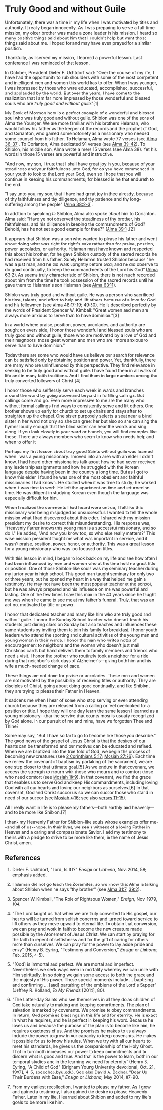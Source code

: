 # Truly Good and without Guile

Unfortunately, there was a time in my life when I was motivated by titles and
authority. It really began innocently. As I was preparing to serve a full-time
mission, my older brother was made a zone leader in his mission. I heard so
many positive things said about him that I couldn't help but want those things
said about me. I hoped for and may have even prayed for a similar position.

Thankfully, as I served my mission, I learned a powerful lesson. Last
conference I was reminded of that lesson.

In October, President Dieter F. Uchtdorf said: "Over the course of my life, I
have had the opportunity to rub shoulders with some of the most competent and
intelligent men and women this world has to offer. When I was younger, I was
impressed by those who were educated, accomplished, successful, and applauded
by the world. But over the years, I have come to the realization that I am far
more impressed by those wonderful and blessed souls who are _truly good and
without guile_."[1]

My Book of Mormon hero is a perfect example of a wonderful and blessed soul
who was truly good and without guile. Shiblon was one of the sons of Alma the
Younger. We are more familiar with his brothers Helaman, who would follow his
father as the keeper of the records and the prophet of God, and Corianton, who
gained some notoriety as a missionary who needed some counsel from his father.
To Helaman, Alma wrote 77 verses (see [Alma
36-37](/scriptures/bofm/alma/36-37?lang=eng)). To Corianton, Alma dedicated 91
verses (see [Alma 39-42](/scriptures/bofm/alma/39-42?lang=eng)). To Shiblon,
his middle son, Alma wrote a mere 15 verses (see [Alma
38](/scriptures/bofm/alma/38?lang=eng)). Yet his words in those 15 verses are
powerful and instructive.

"And now, my son, I trust that I shall have great joy in you, because of your
steadiness and your faithfulness unto God; for as you have commenced in your
youth to look to the Lord your God, even so I hope that you will continue in
keeping his commandments; for blessed is he that endureth to the end.

"I say unto you, my son, that I have had great joy in thee already, because of
thy faithfulness and thy diligence, and thy patience and thy long-suffering
among the people" ([Alma 38:2-3](/scriptures/bofm/alma/38.2-3?lang=eng#1)).

In addition to speaking _to_ Shiblon, Alma also spoke _about_ him to
Corianton. Alma said: "Have ye not observed the steadiness of thy brother, his
faithfulness, and his diligence in keeping the commandments of God? Behold,
has he not set a good example for thee?" ([Alma
39:1](/scriptures/bofm/alma/39.1?lang=eng#0)).[2]

It appears that Shiblon was a son who wanted to please his father and went
about doing what was right for right's sake rather than for praise, position,
power, accolades, or authority. Helaman must have known and respected this
about his brother, for he gave Shiblon custody of the sacred records he had
received from his father. Surely Helaman trusted Shiblon because "he was a
just man, and he did walk uprightly before God; and he did observe to do good
continually, to keep the commandments of the Lord his God" ([Alma
63:2](/scriptures/bofm/alma/63.2?lang=eng#1)). As seems truly characteristic
of Shiblon, there is not much recorded about him from the time he took
possession of the sacred records until he gave them to Helaman's son Helaman
(see [Alma 63:11](/scriptures/bofm/alma/63.11?lang=eng#10)).

Shiblon was truly good and without guile. He was a person who sacrificed his
time, talents, and effort to help and lift others because of a love for God
and his fellowmen (see [Alma
48:17-19](/scriptures/bofm/alma/48.17-19?lang=eng#16);
[49:30](/scriptures/bofm/alma/49.30?lang=eng#29)). He is described perfectly
by the words of President Spencer W. Kimball: "Great women and men are always
more anxious to serve than to have dominion."[3]

In a world where praise, position, power, accolades, and authority are sought
on every side, I honor those wonderful and blessed souls who are truly good
and without guile, those who are motivated by a love of God and their
neighbors, those great women and men who are "more anxious to serve than to
have dominion."

Today there are some who would have us believe our search for relevance can be
satisfied only by obtaining position and power. Yet, thankfully, there are
many who are uninfluenced by this perspective. They find relevance in seeking
to be truly good and without guile. I have found them in all walks of life and
in many faith traditions. And I find them in large numbers among the truly
converted followers of Christ.[4]

I honor those who selflessly serve each week in wards and branches around the
world by going above and beyond in fulfilling callings. But callings come and
go. Even more impressive to me are the many who without formal callings find
ways to consistently serve and lift others. One brother shows up early for
church to set up chairs and stays after to straighten up the chapel. One
sister purposely selects a seat near a blind sister in her ward not only so
she can greet her but also so she can sing the hymns loudly enough that the
blind sister can hear the words and sing along. If you look closely in your
ward or branch, you will find examples like these. There are always members
who seem to know who needs help and when to offer it.

Perhaps my first lesson about truly good Saints without guile was learned when
I was a young missionary. I moved into an area with an elder I didn't know. I
had heard other missionaries talk about how he had never received any
leadership assignments and how he struggled with the Korean language despite
having been in the country a long time. But as I got to know this elder, I
found he was one of the most obedient and faithful missionaries I had known.
He studied when it was time to study; he worked when it was time to work. He
left the apartment on time and returned on time. He was diligent in studying
Korean even though the language was especially difficult for him.

When I realized the comments I had heard were untrue, I felt like this
missionary was being misjudged as unsuccessful. I wanted to tell the whole
mission what I had discovered about this elder. I shared with my mission
president my desire to correct this misunderstanding. His response was,
"Heavenly Father knows this young man is a successful missionary, and so do
I." He added, "And now you know too, so who else really matters?" This wise
mission president taught me what was important in service, and it wasn't
praise, position, power, honor, or authority. This was a great lesson for a
young missionary who was too focused on titles.

With this lesson in mind, I began to look back on my life and see how often I
had been influenced by men and women who at the time held no great title or
position. One of those Shiblon-like souls was my seminary teacher during my
junior year in high school. This good man taught seminary for only two or
three years, but he opened my heart in a way that helped me gain a testimony.
He may not have been the most popular teacher at the school, but he was always
prepared and his influence on me was powerful and lasting. One of the few
times I saw this man in the 40 years since he taught me was when he came to
see me at my father's funeral. Truly, that was an act not motivated by title
or power.

I honor that dedicated teacher and many like him who are truly good and
without guile. I honor the Sunday School teacher who doesn't teach his
students just during class on Sunday but also teaches and influences these
same students by inviting them to join his family for breakfast. I honor youth
leaders who attend the sporting and cultural activities of the young men and
young women in their wards. I honor the man who writes notes of encouragement
to neighbors and the woman who doesn't just mail Christmas cards but hand
delivers them to family members and friends who need a visit. I honor the
brother who routinely took a neighbor for a ride during that neighbor's dark
days of Alzheimer's--giving both him and his wife a much-needed change of
pace.

These things are not done for praise or accolades. These men and women are not
motivated by the possibility of receiving titles or authority. They are
disciples of Christ, going about doing good continually, and like Shiblon,
they are trying to please their Father in Heaven.

It saddens me when I hear of some who stop serving or even attending church
because they are released from a calling or feel overlooked for a position or
title. I hope they will one day learn the same lesson I learned as a young
missionary--that the service that counts most is usually recognized by God
alone. In our pursuit of me and mine, have we forgotten Thee and Thine?

Some may say, "But I have so far to go to become like those you describe." The
good news of the gospel of Jesus Christ is that the desires of our hearts can
be transformed and our motives can be educated and refined. When we are
baptized into the true fold of God, we begin the process of becoming new
creatures (see [2 Corinthians 5:17](/scriptures/nt/2-cor/5.17?lang=eng#16);
[Mosiah 27:26](/scriptures/bofm/mosiah/27.26?lang=eng#25)). Each time we renew
the covenant of baptism by partaking of the sacrament, we are one step closer
to that ultimate goal.[5] As we endure in that covenant, we access the
strength to mourn with those who mourn and to comfort those who need comfort
(see [Mosiah 18:9](/scriptures/bofm/mosiah/18.9?lang=eng#8)). In that
covenant, we find the grace that enables us to serve God and keep His
commandments, including loving God with all our hearts and loving our
neighbors as ourselves.[6] In that covenant, God and Christ succor us so we
can succor those who stand in need of our succor (see [Mosiah
4:16](/scriptures/bofm/mosiah/4.16?lang=eng#15); see also [verses
11-15](/scriptures/bofm/mosiah/4.11-15?lang=eng#10)).

All I really want in life is to please my fathers--both earthly and heavenly--
and to be more like Shiblon.[7]

I thank my Heavenly Father for Shiblon-like souls whose examples offer me--and
all of us--hope. In their lives, we see a witness of a loving Father in Heaven
and a caring and compassionate Savior. I add my testimony to theirs with a
pledge to strive to be more like them, in the name of Jesus Christ, amen.

## References

  1. Dieter F. Uchtdorf, "Lord, Is It I?" _Ensign_ or _Liahona,_ Nov. 2014, 58; emphasis added.

  2. Helaman did not go teach the Zoramites, so we know that Alma is talking about Shiblon when he says "thy brother" (see [Alma 31:7](https://www.lds.org/scriptures/bofm/alma/31.7?lang=eng#6); [39:2](https://www.lds.org/scriptures/bofm/alma/39.2?lang=eng#1)).

  3. Spencer W. Kimball, "The Role of Righteous Women," _Ensign,_ Nov. 1979, 104.

  4. "The Lord taught us that when we are truly converted to His gospel, our hearts will be turned from selfish concerns and turned toward service to lift others as they move upward to eternal life. To obtain that conversion, we can pray and work in faith to become the new creature made possible by the Atonement of Jesus Christ. We can start by praying for the faith to repent of selfishness and for the gift of caring for others more than ourselves. We can pray for the power to lay aside pride and envy" (Henry B. Eyring, "Testimony and Conversion," _Ensign_ or _Liahona,_ Feb. 2015, 4-5).

  5. "[God] is immortal and perfect. We are mortal and imperfect. Nevertheless we seek ways even in mortality whereby we can unite with Him spiritually. In so doing we gain some access to both the grace and the majesty of His power. Those special moments include ... baptizing and confirming ... [and] partaking of the emblems of the Lord's Supper" (Jeffrey R. Holland, _To My Friends_ [2014], 80).

  6. "The Latter-day Saints who see themselves in all they do as children of God take naturally to making and keeping commitments. The plan of salvation is marked by covenants. We promise to obey commandments. In return, God promises blessings in this life and for eternity. He is exact in what he requires, and he is perfect in keeping his word. Because he loves us and because the purpose of the plan is to become like him, he requires exactness of us. And the promises he makes to us always include the power to grow in our capacity to keep covenants. He makes it possible for us to know his rules. When we try with all our hearts to meet his standards, he gives us the companionship of the Holy Ghost. That in turn both increases our power to keep commitments and to discern what is good and true. And that is the power to learn, both in our temporal studies and in the learning we need for eternity" (Henry B. Eyring, "A Child of God" [Brigham Young University devotional, Oct. 21, 1997], 4-5; [speeches.byu.edu](https://speeches.byu.edu/talks/henry-b-eyring_child-god/?lang=eng)). See also David A. Bednar, "Bear Up Their Burdens with Ease," _Ensign_ or _Liahona,_ May 2014, 87-90.

  7. From my earliest recollection, I wanted to please my father. As I grew and gained a testimony, I also gained the desire to please Heavenly Father. Later in my life, I learned about Shiblon and added to my life's goals to be more like him.

